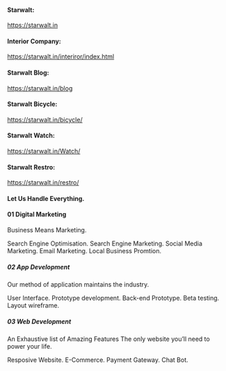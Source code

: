 
#### Starwalt:

https://starwalt.in

#### Interior Company:

https://starwalt.in/interiror/index.html

#### Starwalt Blog:

https://starwalt.in/blog

#### Starwalt Bicycle:

https://starwalt.in/bicycle/

#### Starwalt Watch:

https://starwalt.in/Watch/

#### Starwalt Restro:

https://starwalt.in/restro/

#### Let Us Handle Everything.

#### 01 Digital Marketing

Business Means Marketing.

Search Engine Optimisation.
Search Engine Marketing.
Social Media Marketing.
Email Marketing.
Local Business Promtion.

##### 02 App Development

Our method of application maintains the industry.

User Interface.
Prototype development.
Back-end Prototype.
Beta testing.
Layout wireframe.

##### 03 Web Development

An Exhaustive list of Amazing Features The only website you’ll need to power your life.

Resposive Website.
E-Commerce.
Payment Gateway.
Chat Bot.

